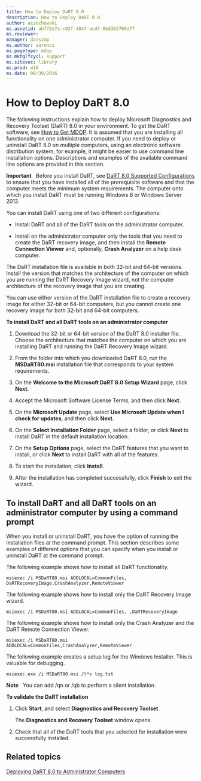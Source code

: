 ```yaml
---
title: How to Deploy DaRT 8.0
description: How to Deploy DaRT 8.0
author: aczechowski
ms.assetid: ab772e7a-c02f-4847-acdf-8bd362769a77
ms.reviewer: 
manager: dansimp
ms.author: aaroncz
ms.pagetype: mdop
ms.mktglfcycl: support
ms.sitesec: library
ms.prod: w10
ms.date: 08/30/2016
---
```



# How to Deploy DaRT 8.0


The following instructions explain how to deploy Microsoft Diagnostics and Recovery Toolset (DaRT) 8.0 in your environment. To get the DaRT software, see [How to Get MDOP](https://go.microsoft.com/fwlink/?LinkId=322049). It is assumed that you are installing all functionality on one administrator computer. If you need to deploy or uninstall DaRT 8.0 on multiple computers, using an electronic software distribution system, for example, it might be easier to use command line installation options. Descriptions and examples of the available command line options are provided in this section.

**Important**  
Before you install DaRT, see [DaRT 8.0 Supported Configurations](dart-80-supported-configurations-dart-8.md) to ensure that you have installed all of the prerequisite software and that the computer meets the minimum system requirements. The computer onto which you install DaRT must be running Windows 8 or Windows Server 2012.

 

You can install DaRT using one of two different configurations:

-   Install DaRT and all of the DaRT tools on the administrator computer.

-   Install on the administrator computer only the tools that you need to create the DaRT recovery image, and then install the **Remote Connection Viewer** and, optionally, **Crash Analyzer** on a help desk computer.

The DaRT installation file is available in both 32-bit and 64-bit versions. Install the version that matches the architecture of the computer on which you are running the DaRT Recovery Image wizard, not the computer architecture of the recovery image that you are creating.

You can use either version of the DaRT installation file to create a recovery image for either 32-bit or 64-bit computers, but you cannot create one recovery image for both 32-bit and 64-bit computers.

**To install DaRT and all DaRT tools on an administrator computer**

1.  Download the 32-bit or 64-bit version of the DaRT 8.0 installer file. Choose the architecture that matches the computer on which you are installing DaRT and running the DaRT Recovery Image wizard.

2.  From the folder into which you downloaded DaRT 8.0, run the **MSDaRT80.msi** installation file that corresponds to your system requirements.

3.  On the **Welcome to the Microsoft DaRT 8.0 Setup Wizard** page, click **Next**.

4.  Accept the Microsoft Software License Terms, and then click **Next**.

5.  On the **Microsoft Update** page, select **Use Microsoft Update when I check for updates**, and then click **Next**.

6.  On the **Select Installation Folder** page, select a folder, or click **Next** to install DaRT in the default installation location.

7.  On the **Setup Options** page, select the DaRT features that you want to install, or click **Next** to install DaRT with all of the features.

8.  To start the installation, click **Install**.

9.  After the installation has completed successfully, click **Finish** to exit the wizard.

## To install DaRT and all DaRT tools on an administrator computer by using a command prompt


When you install or uninstall DaRT, you have the option of running the installation files at the command prompt. This section describes some examples of different options that you can specify when you install or uninstall DaRT at the command prompt.

The following example shows how to install all DaRT functionality.

``` syntax
msiexec /i MSDaRT80.msi ADDLOCAL=CommonFiles, DaRTRecoveryImage,CrashAnalyzer,RemoteViewer 
```

The following example shows how to install only the DaRT Recovery Image wizard.

``` syntax
msiexec /i MSDaRT80.msi ADDLOCAL=CommonFiles, ,DaRTRecoveryImage
```

The following example shows how to install only the Crash Analyzer and the DaRT Remote Connection Viewer.

``` syntax
msiexec /i MSDaRT80.msi ADDLOCAL=CommonFiles,CrashAnalyzer,RemoteViewer 
```

The following example creates a setup log for the Windows Installer. This is valuable for debugging.

``` syntax
msiexec.exe /i MSDaRT80.msi /l*v log.txt 
```

**Note**  
You can add /qn or /qb to perform a silent installation.

 

**To validate the DaRT installation**

1.  Click **Start**, and select **Diagnostics and Recovery Toolset**.

    The **Diagnostics and Recovery Toolset** window opens.

2.  Check that all of the DaRT tools that you selected for installation were successfully installed.

## Related topics


[Deploying DaRT 8.0 to Administrator Computers](deploying-dart-80-to-administrator-computers-dart-8.md)

 

 






